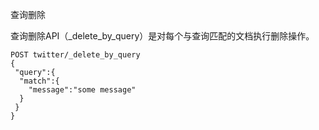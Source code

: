 查询删除

查询删除API（_delete_by_query）是对每个与查询匹配的文档执行删除操作。

```
POST twitter/_delete_by_query
{
 "query":{
  "match":{
    "message":"some message"
  }
 }
}
```

